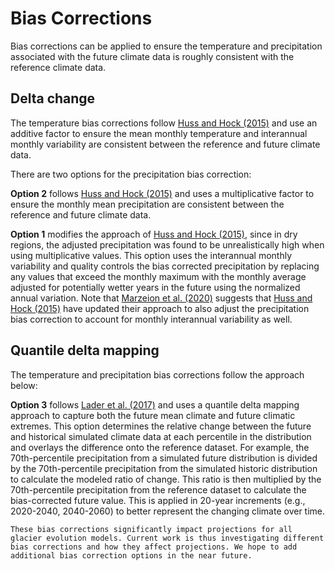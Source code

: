 # Bias Corrections
Bias corrections can be applied to ensure the temperature and precipitation associated with the future climate data is roughly consistent with the reference climate data. 

## Delta change
The temperature bias corrections follow [Huss and Hock (2015)](https://www.frontiersin.org/articles/10.3389/feart.2015.00054/full) and use an additive factor to ensure the mean monthly temperature and interannual monthly variability are consistent between the reference and future climate data. 

There are two options for the precipitation bias correction:

**Option 2** follows [Huss and Hock (2015)](https://www.frontiersin.org/articles/10.3389/feart.2015.00054/full) and uses a multiplicative factor to ensure the monthly mean precipitation are consistent between the reference and future climate data. 

**Option 1** modifies the approach of [Huss and Hock (2015)](https://www.frontiersin.org/articles/10.3389/feart.2015.00054/full), since in dry regions, the adjusted precipitation was found to be unrealistically high when using multiplicative values. This option uses the interannual monthly variability and quality controls the bias corrected precipitation by replacing any values that exceed the monthly maximum with the monthly average adjusted for potentially wetter years in the future using the normalized annual variation. Note that [Marzeion et al. (2020)](https://agupubs.onlinelibrary.wiley.com/doi/full/10.1029/2019EF001470) suggests that [Huss and Hock (2015)](https://www.frontiersin.org/articles/10.3389/feart.2015.00054/full) have updated their approach to also adjust the precipitation bias correction to account for monthly interannual variability as well.

## Quantile delta mapping
The temperature and precipitation bias corrections follow the approach below:

**Option 3** follows [Lader et al. (2017)](https://journals.ametsoc.org/view/journals/apme/56/9/jamc-d-16-0415.1.xml) and uses a quantile delta mapping approach to capture both the future mean climate and future climatic extremes. This option determines the relative change between the future and historical simulated climate data at each percentile in the distribution and overlays the difference onto the reference dataset. For example, the 70th-percentile precipitation from a simulated future distribution is divided by the 70th-percentile precipitation from the simulated historic distribution to calculate the modeled ratio of change. This ratio is then multiplied by the 70th-percentile precipitation from the reference dataset to calculate the bias-corrected future value. This is applied in 20-year increments (e.g., 2020-2040, 2040-2060) to better represent the changing climate over time.

```{note}
These bias corrections significantly impact projections for all glacier evolution models. Current work is thus investigating different bias corrections and how they affect projections. We hope to add additional bias correction options in the near future.
```
